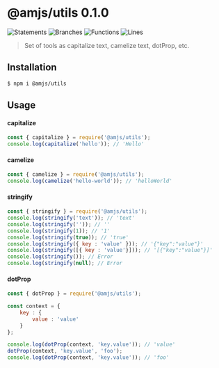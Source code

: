 # @amjs/utils 0.1.0

![Statements](https://img.shields.io/badge/Statements-100%25-brightgreen.svg) ![Branches](https://img.shields.io/badge/Branches-100%25-brightgreen.svg) ![Functions](https://img.shields.io/badge/Functions-100%25-brightgreen.svg) ![Lines](https://img.shields.io/badge/Lines-100%25-brightgreen.svg)

> Set of tools as capitalize text, camelize text, dotProp, etc.

## Installation

```bash
$ npm i @amjs/utils
```
## Usage

#### capitalize

```javascript
const { capitalize } = require('@amjs/utils');
console.log(capitalize('hello')); // 'Hello'
```

#### camelize

```javascript
const { camelize } = require('@amjs/utils');
console.log(camelize('hello-world')); // 'helloWorld'
```

#### stringify

```javascript
const { stringify } = require('@amjs/utils');
console.log(stringify('text')); // 'text'
console.log(stringify('')); // ''
console.log(stringify(1)); // '1'
console.log(stringify(true)); // 'true'
console.log(stringify({ key : 'value' })); // '{"key":"value"}'
console.log(stringify([{ key : 'value'}])); // '[{"key":"value"}]'
console.log(stringify()); // Error
console.log(stringify(null); // Error
```

#### dotProp

```javascript
const { dotProp } = require('@amjs/utils');

const context = {
    key : {
        value : 'value'
    }
};

console.log(dotProp(context, 'key.value')); // 'value'
dotProp(context, 'key.value', 'foo');
console.log(dotProp(context, 'key.value')); // 'foo'
```
